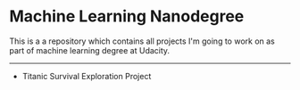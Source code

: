 Machine Learning Nanodegree
=================================

This is a a repository which contains all projects I'm going to work on as part of machine learning degree at Udacity.

---------------------------------
- Titanic Survival Exploration Project
